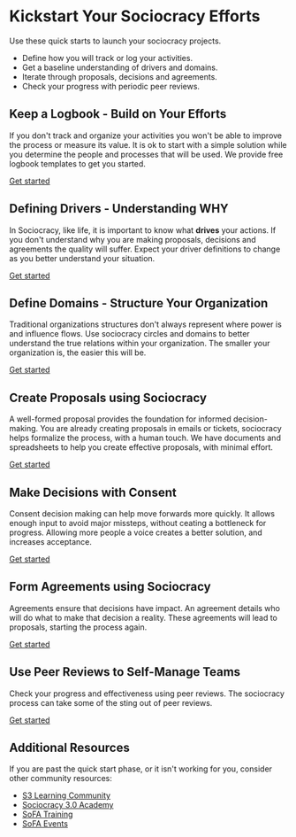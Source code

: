 # Kickstart Your Sociocracy Efforts

Use these quick starts to launch your sociocracy projects.

* Define how you will track or log your activities.
* Get a baseline understanding of drivers and domains.
* Iterate through proposals, decisions and agreements.
* Check your progress with periodic peer reviews.

## Keep a Logbook - Build on Your Efforts

If you don't track and organize your activities you won't be able to improve the process or measure its value. It is ok to start with a simple solution while you determine the people and processes that will be used. We provide free logbook templates to get you started.

[Get started](/quick-start/keeping-a-sociocracy-logbook/)


## Defining Drivers - Understanding WHY 

In Sociocracy, like life, it is important to know what **drives** your actions. If you don't understand why you are making proposals, decisions and agreements the quality will suffer. Expect your driver definitions to change as you better understand your situation. 

[Get started](/quick-start/defining-business-drivers/)


## Define Domains - Structure Your Organization

Traditional organizations structures don't always represent where power is and influence flows. Use sociocracy circles and domains to better understand the true relations within your organization. The smaller your organization is, the easier this will be.

[Get started](/quick-start/defining-sociocracy-domains/)


## Create Proposals using Sociocracy

A well-formed proposal provides the foundation for informed decision-making. You are already creating proposals in emails or tickets, sociocracy helps formalize the process, with a human touch. We have documents and spreadsheets to help you create effective proposals, with minimal effort.


[Get started](/quick-start/creating-sociocracy-proposals/)


## Make Decisions with Consent

Consent decision making can help move forwards more quickly. It allows enough input to avoid major missteps, without ceating a bottleneck for progress. Allowing more people a voice creates a better solution, and increases acceptance.

[Get started](/quick-start/using-sociocracy-for-decision-making/)

## Form Agreements using Sociocracy

Agreements ensure that decisions have impact. An agreement details who will do what to make that decision a reality. These agreements will lead to proposals, starting the process again.

[Get started](/quick-start/forming-business-agreements/)


## Use Peer Reviews to Self-Manage Teams

Check your progress and effectiveness using peer reviews. The sociocracy process can take some of the sting out of peer reviews.

[Get started](/quick-start/sociocracy-peer-reviews/)


## Additional Resources

If you are past the quick start phase, or it isn't working for you, consider other community resources:

* [S3 Learning Community](https://community.sociocracy30.org/)
* [Sociocracy 3.0 Academy](https://academy.sociocracy30.org/)
* [SoFA Training](https://www.sociocracyforall.org/training/)
* [SoFA Events](https://www.sociocracyforall.org/events/)
